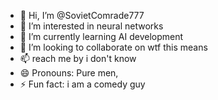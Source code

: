- 👋 Hi, I’m @SovietComrade777
- 👀 I’m interested in neural networks
- 🌱 I’m currently learning AI development
- 💞️ I’m looking to collaborate on wtf this means
- 📫 reach me by i don't  know
- 😄 Pronouns: Pure men,
- ⚡ Fun fact: i am a comedy guy

<!---
SovietComrade777/SovietComrade777 is a ✨ special ✨ repository because its `README.md` (this file) appears on your GitHub profile.
You can click the Preview link to take a look at your changes.
--->
